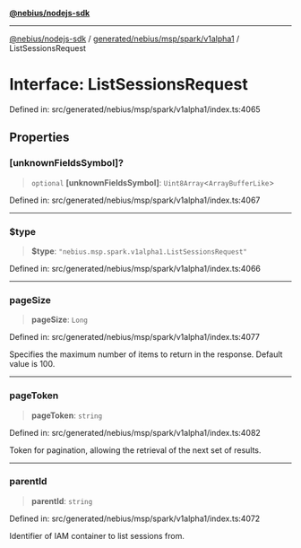 [**@nebius/nodejs-sdk**](../../../../../../README.md)

***

[@nebius/nodejs-sdk](../../../../../../README.md) / [generated/nebius/msp/spark/v1alpha1](../README.md) / ListSessionsRequest

# Interface: ListSessionsRequest

Defined in: src/generated/nebius/msp/spark/v1alpha1/index.ts:4065

## Properties

### \[unknownFieldsSymbol\]?

> `optional` **\[unknownFieldsSymbol\]**: `Uint8Array`\<`ArrayBufferLike`\>

Defined in: src/generated/nebius/msp/spark/v1alpha1/index.ts:4067

***

### $type

> **$type**: `"nebius.msp.spark.v1alpha1.ListSessionsRequest"`

Defined in: src/generated/nebius/msp/spark/v1alpha1/index.ts:4066

***

### pageSize

> **pageSize**: `Long`

Defined in: src/generated/nebius/msp/spark/v1alpha1/index.ts:4077

Specifies the maximum number of items to return in the response. Default value is 100.

***

### pageToken

> **pageToken**: `string`

Defined in: src/generated/nebius/msp/spark/v1alpha1/index.ts:4082

Token for pagination, allowing the retrieval of the next set of results.

***

### parentId

> **parentId**: `string`

Defined in: src/generated/nebius/msp/spark/v1alpha1/index.ts:4072

Identifier of IAM container to list sessions from.
